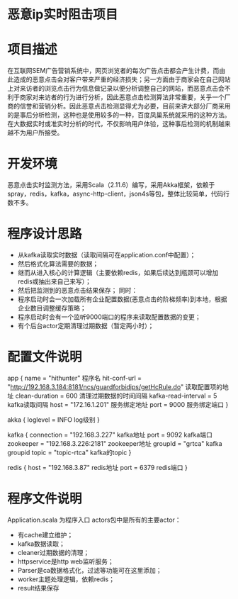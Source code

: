 # 恶意ip实时阻击项目
# 项目描述
在互联网SEM广告营销系统中，网页浏览者的每次广告点击都会产生计费，而由此造成的恶意点击会对客户带来严重的经济损失；另一方面由于商家会在自己网站上对来访者的浏览点击行为信息做记录以便分析调整自己的网站，而恶意点击会不利于商家对来访者的行为进行分析，因此恶意点击检测算法非常重要，关乎一个厂商的信誉和营销分析。因此恶意点击检测显得尤为必要，目前来讲大部分厂商采用的是事后分析检测，这种也是使用较多的一种，百度凤巢系统就采用的这种方法。在大数据实时或准实时分析的时代，不仅影响用户体验，这种事后检测的机制越来越不为用户所接受。

# 开发环境
恶意点击实时监测方法，采用Scala（2.11.6）编写，采用Akka框架，依赖于spray，redis，kafka，async-http-client，json4s等包，整体比较简单，代码行数不多。

# 程序设计思路 
* 从kafka读取实时数据（读取间隔可在application.conf中配置）；
* 然后格式化算法需要的数据；
* 继而从进入核心的计算逻辑（主要依赖redis，如果后续达到瓶颈可以增加redis或抽出来自己来写）；
* 然后把监测到的恶意点击结果保存；
同时：
* 程序启动时会一次加载所有企业配置数据(恶意点击的阶梯频率)到本地，根据企业数目调整缓存策略；
* 程序启动时会有一个监听9000端口的程序来读取配置数据的变更；
* 有个后台actor定期清理过期数据（暂定两小时）；

# 配置文件说明  
app {
  name = "hithunter"  程序名
  hit-conf-url = "http://192.168.3.184:8181/ncs/guardforbidips/getHcRule.do" 读取配置项的地址
  clean-duration = 600        清理过期数据的时间间隔
  kafka-read-interval = 5     kafka读取间隔
  host = "172.16.1.201"          服务绑定地址
  port = 9000                 服务绑定端口
}

akka {
  loglevel = INFO             log级别
}

kafka {
  connection = "192.168.3.227"     kafka地址
  port = 9092                      kafka端口
  zookeeper = "192.168.3.226:2181" zookeeper地址
  groupId = "grtca"                kafka groupid
  topic = "topic-rtca"             kafka的topic
}

redis {
  host = "192.168.3.87"     redis地址
  port = 6379                redis端口
}

# 程序文件说明  
Application.scala 为程序入口
actors包中是所有的主要actor：
* 有cache建立维护；
* kafka数据读取；
* cleaner过期数据的清理；
* httpservice是http web监听服务；
* Parser是ca数据格式化，过滤等功能可在这里添加；
* worker主题处理逻辑，依赖redis；
* result结果保存
